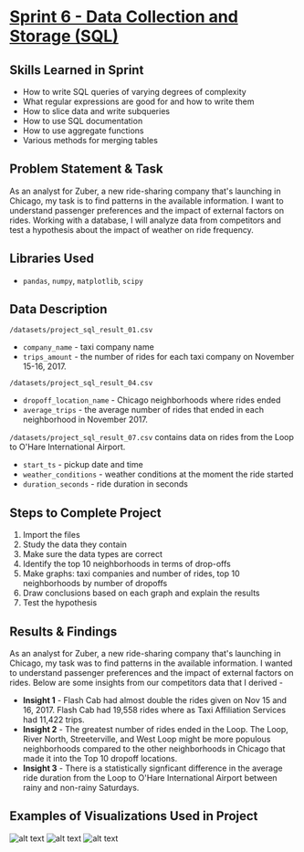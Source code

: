 # [Sprint 6 - Data Collection and Storage (SQL)](https://github.com/brandon-levan/TripleTen-Data-Science-Projects/blob/main/Sprint%2006%20-%20Data%20Collection%20and%20Storage%20(SQL)/Sprint_6_Project.ipynb)

## Skills Learned in Sprint 
- How to write SQL queries of varying degrees of complexity
- What regular expressions are good for and how to write them
- How to slice data and write subqueries
- How to use SQL documentation
- How to use aggregate functions
- Various methods for merging tables
 
## Problem Statement & Task
As an analyst for Zuber, a new ride-sharing company that's launching in Chicago, my task is to find patterns in the available information. I want to understand passenger preferences and the impact of external factors on rides. Working with a database, I will analyze data from competitors and test a hypothesis about the impact of weather on ride frequency.

## Libraries Used
 - `pandas`, `numpy`, `matplotlib`, `scipy`

## Data Description

`/datasets/project_sql_result_01.csv`
- `company_name` - taxi company name
- `trips_amount` - the number of rides for each taxi company on November 15-16, 2017.

`/datasets/project_sql_result_04.csv`
- `dropoff_location_name` - Chicago neighborhoods where rides ended
- `average_trips` - the average number of rides that ended in each neighborhood in November 2017.

`/datasets/project_sql_result_07.csv` contains data on rides from the Loop to O'Hare International Airport.
- `start_ts` - pickup date and time
- `weather_conditions` - weather conditions at the moment the ride started
- `duration_seconds` - ride duration in seconds

## Steps to Complete Project
1. Import the files
2. Study the data they contain
3. Make sure the data types are correct
4. Identify the top 10 neighborhoods in terms of drop-offs
5. Make graphs: taxi companies and number of rides, top 10 neighborhoods by number of dropoffs
6. Draw conclusions based on each graph and explain the results
6. Test the hypothesis
  
## Results & Findings

As an analyst for Zuber, a new ride-sharing company that's launching in Chicago, my task was to find patterns in the available information. I wanted to understand passenger preferences and the impact of external factors on rides. Below are some insights from our competitors data that I derived -

- **Insight 1** - Flash Cab had almost double the rides given on Nov 15 and 16, 2017. Flash Cab had 19,558 rides where as Taxi Affiliation Services had 11,422 trips.
- **Insight 2** - The greatest number of rides ended in the Loop. The Loop, River North, Streeterville, and West Loop might be more populous neighborhoods compared to the other neighborhoods in Chicago that made it into the Top 10 dropoff locations.
- **Insight 3** - There is a statistically signficant difference in the average ride duration from the Loop to O'Hare International Airport between rainy and non-rainy Saturdays.

## Examples of Visualizations Used in Project
![alt text]()
![alt text]()
![alt text]()
